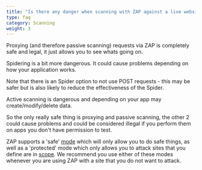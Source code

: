 ```yaml
---
title: "Is there any danger when scanning with ZAP against a live website (e.g. create/delete/update/corrupt data)?"
type: faq
category: Scanning
weight: 3
---
```


Proxying (and therefore passive scanning) requests via ZAP is completely safe
and legal, it just allows you to see whats going on.

Spidering is a bit more dangerous. It could cause problems depending on how
your application works.

Note that there is an Spider option to not use POST requests - this may be
safer but is also likely to reduce the effectiveness of the Spider.

Active scanning is dangerous and depending on your app may
create/modify/delete data.

So the only really safe thing is proxying and passive scanning, the other 2
could cause problems and could be considered illegal if you perform them on
apps you don't have permission to test.

ZAP supports a 'safe' [mode](/docs/desktop/start/features/modes/) which will only allow you to do safe things,
as well as a 'protected' mode which only allows you to attack sites that you
define are in [scope](/docs/desktop/start/features/scope/). We recommend you use either of these modes
whenever you are using ZAP with a site that you do not want to attack.
